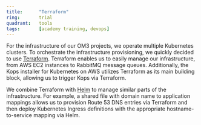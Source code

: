 ```yaml
---
title:      "Terraform"
ring:       trial
quadrant:   tools
tags:       [academy training, devops]
---
```


For the infrastructure of our OM3 projects, we operate multiple Kubernetes clusters. To orchestrate the infrastructure provisioning, we quickly decided to use [Terraform](https://www.terraform.io). Terraform enables us to easily manage our infrastructure, from AWS EC2 instances to RabbitMQ message queues. Additionally, the Kops installer for Kubernetes on AWS utilizes Terraform as its main building block, allowing us to trigger Kops via Terraform.

We combine Terraform with [Helm](/platforms-and-operations/helm/) to manage similar parts of the infrastructure. For example, a shared file with domain name to application mappings allows us to provision Route 53 DNS entries via Terraform and then deploy Kubernetes Ingress definitions with the appropriate hostname-to-service mapping via Helm.
